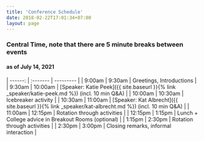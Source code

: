```yaml
---
title: 'Conference Schedule'
date: 2018-02-22T17:01:34+07:00
layout: page
---
```


### Central Time,  note that there are 5 minute breaks between events
#### as of July 14, 2021

| ------: | :------- | --------- |
|  9:00am |   9:30am | Greetings, Introductions |
|  9:30am |  10:00am | [Speaker: Katie Peek]({{ site.baseurl }}{% link _speaker/katie-peek.md %}) (incl. 10 min Q&A) |
| 10:00am |  10:30am | Icebreaker activity  |
| 10:30am |  11:00am | [Speaker: Kat Albrecht]({{ site.baseurl }}{% link _speaker/kat-albrecht.md %}) (incl. 10 min Q&A) |
| 11:00am |  12:15pm | Rotation through activities |
| 12:15pm |   1:15pm | Lunch + College advice in Breakout Rooms (optional)  |
|  1:15pm |   2:30pm | Rotation through activities        |
|  2:30pm |   3:00pm | Closing remarks, informal interaction |

